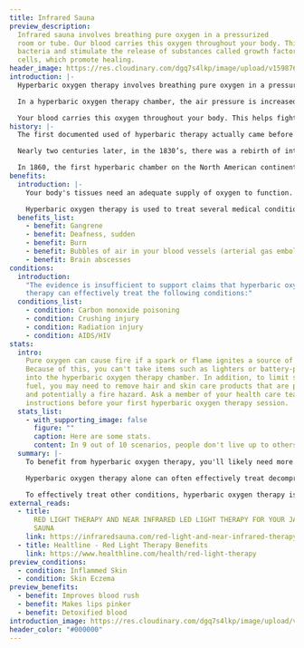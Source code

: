 ```yaml
---
title: Infrared Sauna
preview_description:
  Infrared sauna involves breathing pure oxygen in a pressurized
  room or tube. Our blood carries this oxygen throughout your body. This helps fight
  bacteria and stimulate the release of substances called growth factors and stem
  cells, which promote healing.
header_image: https://res.cloudinary.com/dgq7s4lkp/image/upload/v1598761543/uploads_dev/placeholder_fww9hi.png
introduction: |-
  Hyperbaric oxygen therapy involves breathing pure oxygen in a pressurized room or tube. Hyperbaric oxygen therapy is a well-established treatment for decompression sickness, a hazard of scuba diving. Other conditions treated with hyperbaric oxygen therapy include serious infections, bubbles of air in your blood vessels, and wounds that won't heal as a result of diabetes or radiation injury. putang

  In a hyperbaric oxygen therapy chamber, the air pressure is increased to three times higher than normal air pressure. Under these conditions, your lungs can gather more oxygen than would be possible breathing pure oxygen at normal air pressure.

  Your blood carries this oxygen throughout your body. This helps fight bacteria and stimulate the release of substances called growth factors and stem cells, which promote healing.
history: |-
  The first documented used of hyperbaric therapy actually came before the discovery of oxygen. In 1662, British clergyman named Henshaw, used a system of organ bellows to change the atmospheric pressure in a sealed chamber called a domicilium. This domicilium could create both hyperbaric and hypobaric environments. Despite lacking any scientific basis for his theories, Henshaw believed that acute conditions would benefit from increased air pressure, while chronic conditions would respond better to decreased air pressure. According to Henshaw, “In times of good health this domicilium is proposed as a good expedient to help digestion, to promote insensible respiration, to facilitate breathing and expectoration, and consequently, of excellent use for the prevention of most afflictions of the lungs.” Henshaw was only providing increased and decreased air pressure without increasing oxygen concentration. Oxygen was not discovered until 1773 by Swedish pharmacist Carl Wilhelm Scheele, and the term “oxygen” was not coined until 1777 by French chemist Antoine Lavoisier.

  Nearly two centuries later, in the 1830’s, there was a rebirth of interest in hyperbaric medicine in France. In 1834, French physician Junod built a hyperbaric chamber to treat pulmonary afflictions using pressures of 2-4 ATA and reported increased circulation to the internal organs, improvements in cerebral blood flow, and production of feelings of well-being. Then, in 1837, Pravaz built the largest hyperbaric chamber of that time and was used to treat patients with pulmonary conditions including tuberculosis, laryngitis, tracheitis and pertussis, as well unrelated conditions such as cholera, conjunctivitis, deafness, menorrhagia and rickets.

  In 1860, the first hyperbaric chamber on the North American continent was constructed in Oshawa, Ontario, Canada. A year later, Corning built the first hyperbaric chamber in the United States in New York.
benefits:
  introduction: |-
    Your body's tissues need an adequate supply of oxygen to function. When tissue is injured, it requires even more oxygen to survive. Hyperbaric oxygen therapy increases the amount of oxygen your blood can carry. An increase in blood oxygen temporarily restores normal levels of blood gases and tissue function to promote healing and fight infection.

    Hyperbaric oxygen therapy is used to treat several medical conditions. And medical institutions use it in different ways. Your doctor may suggest hyperbaric oxygen therapy if you have one of the following conditions:
  benefits_list:
    - benefit: Gangrene
    - benefit: Deafness, sudden
    - benefit: Burn
    - benefit: Bubbles of air in your blood vessels (arterial gas embolism)
    - benefit: Brain abscesses
conditions:
  introduction:
    "The evidence is insufficient to support claims that hyperbaric oxygen
    therapy can effectively treat the following conditions:"
  conditions_list:
    - condition: Carbon monoxide poisoning
    - condition: Crushing injury
    - condition: Radiation injury
    - condition: AIDS/HIV
stats:
  intro:
    Pure oxygen can cause fire if a spark or flame ignites a source of fuel.
    Because of this, you can't take items such as lighters or battery-powered devices
    into the hyperbaric oxygen therapy chamber. In addition, to limit sources of excess
    fuel, you may need to remove hair and skin care products that are petroleum based
    and potentially a fire hazard. Ask a member of your health care team for specific
    instructions before your first hyperbaric oxygen therapy session.
  stats_list:
    - with_supporting_image: false
      figure: ""
      caption: Here are some stats.
      content: In 9 out of 10 scenarios, people don't live up to others' expectations.
  summary: |-
    To benefit from hyperbaric oxygen therapy, you'll likely need more than one session. The number of sessions depends on your medical condition. Some conditions, such as carbon monoxide poisoning, might be treated in three visits. Others, such as nonhealing wounds, may require 20 to 40 treatments.

    Hyperbaric oxygen therapy alone can often effectively treat decompression sickness, arterial gas embolism and severe carbon monoxide poisoning.

    To effectively treat other conditions, hyperbaric oxygen therapy is used as part of a comprehensive treatment plan and administered with other therapies and drugs that fit your individual needs.
external_reads:
  - title:
      RED LIGHT THERAPY AND NEAR INFRARED LED LIGHT THERAPY FOR YOUR JACUZZI® INFRARED
      SAUNA
    link: https://infraredsauna.com/red-light-and-near-infrared-therapy/
  - title: Healtline - Red Light Therapy Benefits
    link: https://www.healthline.com/health/red-light-therapy
preview_conditions:
  - condition: Inflammed Skin
  - condition: Skin Eczema
preview_benefits:
  - benefit: Improves blood rush
  - benefit: Makes lips pinker
  - benefit: Detoxified blood
introduction_image: https://res.cloudinary.com/dgq7s4lkp/image/upload/v1598761543/uploads_dev/placeholder_fww9hi.png
header_color: "#000000"
---
```

